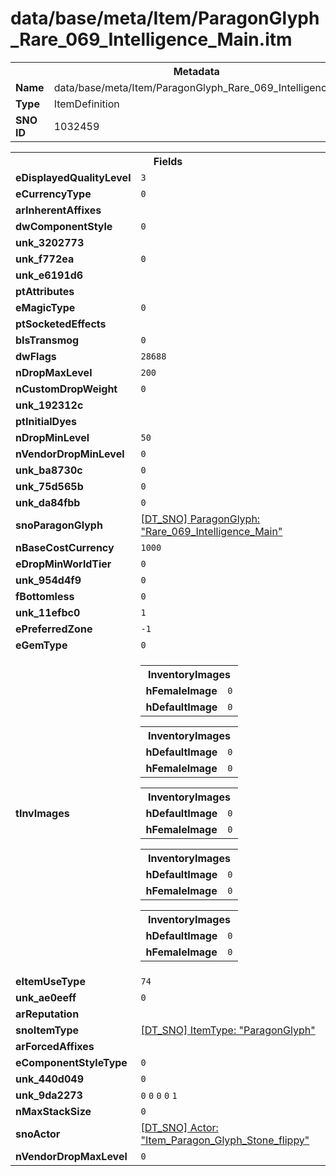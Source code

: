 <h1>data/base/meta/Item/ParagonGlyph_Rare_069_Intelligence_Main.itm</h1><table><tr><th colspan="100%">Metadata</th></tr><tr><td><b>Name</b></td><td>data/base/meta/Item/ParagonGlyph_Rare_069_Intelligence_Main.itm</td></tr><tr><td><b>Type</b></td><td>ItemDefinition</td></tr><tr><td><b>SNO ID</b></td><td>1032459</td></tr></table>

<table><tr><th colspan="100%">Fields</th></tr><tr><td><b>eDisplayedQualityLevel</b></td><td><code>3</code></td></tr><tr><td><b>eCurrencyType</b></td><td><code>0</code></td></tr><tr><td><b>arInherentAffixes</b></td><td></td></tr><tr><td><b>dwComponentStyle</b></td><td><code>0</code></td></tr><tr><td><b>unk_3202773</b></td><td></td></tr><tr><td><b>unk_f772ea</b></td><td><code>0</code></td></tr><tr><td><b>unk_e6191d6</b></td><td></td></tr><tr><td><b>ptAttributes</b></td><td></td></tr><tr><td><b>eMagicType</b></td><td><code>0</code></td></tr><tr><td><b>ptSocketedEffects</b></td><td></td></tr><tr><td><b>bIsTransmog</b></td><td><code>0</code></td></tr><tr><td><b>dwFlags</b></td><td><code>28688</code></td></tr><tr><td><b>nDropMaxLevel</b></td><td><code>200</code></td></tr><tr><td><b>nCustomDropWeight</b></td><td><code>0</code></td></tr><tr><td><b>unk_192312c</b></td><td></td></tr><tr><td><b>ptInitialDyes</b></td><td></td></tr><tr><td><b>nDropMinLevel</b></td><td><code>50</code></td></tr><tr><td><b>nVendorDropMinLevel</b></td><td><code>0</code></td></tr><tr><td><b>unk_ba8730c</b></td><td><code>0</code></td></tr><tr><td><b>unk_75d565b</b></td><td><code>0</code></td></tr><tr><td><b>unk_da84fbb</b></td><td><code>0</code></td></tr><tr><td><b>snoParagonGlyph</b></td><td><a href="..\ParagonGlyph\Rare_069_Intelligence_Main.gph">[DT_SNO] ParagonGlyph: "Rare_069_Intelligence_Main"</a></td></tr><tr><td><b>nBaseCostCurrency</b></td><td><code>1000</code></td></tr><tr><td><b>eDropMinWorldTier</b></td><td><code>0</code></td></tr><tr><td><b>unk_954d4f9</b></td><td><code>0</code></td></tr><tr><td><b>fBottomless</b></td><td><code>0</code></td></tr><tr><td><b>unk_11efbc0</b></td><td><code>1</code></td></tr><tr><td><b>ePreferredZone</b></td><td><code>-1</code></td></tr><tr><td><b>eGemType</b></td><td><code>0</code></td></tr><tr><td><b>tInvImages</b></td><td><table><tr><th colspan="100%">InventoryImages</th></tr><tr><td><b>hFemaleImage</b></td><td><code>0</code></td></tr><tr><td><b>hDefaultImage</b></td><td><code>0</code></td></tr></table>


<table><tr><th colspan="100%">InventoryImages</th></tr><tr><td><b>hDefaultImage</b></td><td><code>0</code></td></tr><tr><td><b>hFemaleImage</b></td><td><code>0</code></td></tr></table>


<table><tr><th colspan="100%">InventoryImages</th></tr><tr><td><b>hDefaultImage</b></td><td><code>0</code></td></tr><tr><td><b>hFemaleImage</b></td><td><code>0</code></td></tr></table>


<table><tr><th colspan="100%">InventoryImages</th></tr><tr><td><b>hDefaultImage</b></td><td><code>0</code></td></tr><tr><td><b>hFemaleImage</b></td><td><code>0</code></td></tr></table>


<table><tr><th colspan="100%">InventoryImages</th></tr><tr><td><b>hDefaultImage</b></td><td><code>0</code></td></tr><tr><td><b>hFemaleImage</b></td><td><code>0</code></td></tr></table>


</td></tr><tr><td><b>eItemUseType</b></td><td><code>74</code></td></tr><tr><td><b>unk_ae0eeff</b></td><td><code>0</code></td></tr><tr><td><b>arReputation</b></td><td></td></tr><tr><td><b>snoItemType</b></td><td><a href="..\ItemType\ParagonGlyph.itt">[DT_SNO] ItemType: "ParagonGlyph"</a></td></tr><tr><td><b>arForcedAffixes</b></td><td></td></tr><tr><td><b>eComponentStyleType</b></td><td><code>0</code></td></tr><tr><td><b>unk_440d049</b></td><td><code>0</code></td></tr><tr><td><b>unk_9da2273</b></td><td><code>0</code>
<code>0</code>
<code>0</code>
<code>0</code>
<code>1</code>
</td></tr><tr><td><b>nMaxStackSize</b></td><td><code>0</code></td></tr><tr><td><b>snoActor</b></td><td><a href="..\Actor\Item_Paragon_Glyph_Stone_flippy.acr">[DT_SNO] Actor: "Item_Paragon_Glyph_Stone_flippy"</a></td></tr><tr><td><b>nVendorDropMaxLevel</b></td><td><code>0</code></td></tr></table>

